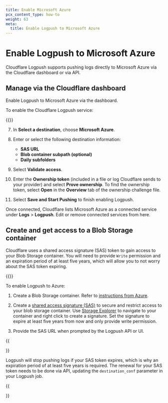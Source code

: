 ```yaml
---
title: Enable Microsoft Azure
pcx_content_type: how-to
weight: 63
meta:
  title: Enable Logpush to Microsoft Azure
---
```


# Enable Logpush to Microsoft Azure

Cloudflare Logpush supports pushing logs directly to Microsoft Azure via the Cloudflare dashboard or via API.

## Manage via the Cloudflare dashboard

Enable Logpush to Microsoft Azure via the dashboard.

To enable the Cloudflare Logpush service:

{{<render file="_enable-logpush-job.md">}}

7. In **Select a destination**, choose **Microsoft Azure**.

8. Enter or select the following destination information:

    - **SAS URL**
    - **Blob container subpath (optional)**
    - **Daily subfolders**

9. Select **Validate access**.

10. Enter the **Ownership token** (included in a file or log Cloudflare sends to your provider) and select **Prove ownership**. To find the ownership token, select **Open** in the **Overview** tab of the ownership challenge file.

11. Select **Save and Start Pushing** to finish enabling Logpush.

Once connected, Cloudflare lists Microsoft Azure as a connected service under **Logs** > **Logpush**. Edit or remove connected services from here.

## Create and get access to a Blob Storage container

Cloudflare uses a shared access signature (SAS) token to gain access to your Blob Storage container. You will need to provide `Write` permission and an expiration period of at least five years, which will allow you to not worry about the SAS token expiring.

{{<render file="_enable-read-permissions.md">}}
<br/>

To enable Logpush to Azure:

1. Create a Blob Storage container. Refer to [instructions from Azure](https://docs.microsoft.com/en-us/azure/storage/blobs/storage-quickstart-blobs-portal).

2. Create a [shared access signature (SAS)](https://learn.microsoft.com/en-us/azure/storage/common/storage-sas-overview) to secure and restrict access to your blob storage container. Use [Storage Explorer](https://learn.microsoft.com/en-us/azure/storage/storage-explorer/vs-azure-tools-storage-manage-with-storage-explorer) to navigate to your container and right click to create a signature. Set the signature to expire at least five years from now and only provide write permission.

3. Provide the SAS URL when prompted by the Logpush API or UI.

{{<Aside type="note" header="Note">}}

Logpush will stop pushing logs if your SAS token expires, which is why an expiration period of at least five years is required. The renewal for your SAS token needs to be done via API, updating the `destination_conf` parameter in your Logpush job.

{{</Aside>}}
